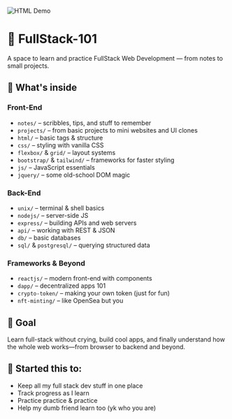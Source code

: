 ![HTML Demo](https://miro.medium.com/v2/resize:fit:1358/1*XhtW5as7bj2r0ocPLGg93g.png)

# 🧵 FullStack-101
A space to learn and practice FullStack Web Development — from notes to small projects.

## 🎨 What's inside

### Front-End
- `notes/` – scribbles, tips, and stuff to remember
- `projects/` – from basic projects to mini websites and UI clones
- `html/` – basic tags & structure
- `css/` – styling with vanilla CSS
- `flexbox/` & `grid/` – layout systems
- `bootstrap/` & `tailwind/` – frameworks for faster styling
- `js/` – JavaScript essentials
- `jquery/` – some old-school DOM magic

###  Back-End
- `unix/` – terminal & shell basics
- `nodejs/` – server-side JS
- `express/` – building APIs and web servers
- `api/` – working with REST & JSON
- `db/` – basic databases
- `sql/` & `postgresql/` – querying structured data

### Frameworks & Beyond
- `reactjs/` – modern front-end with components
- `dapp/` – decentralized apps 101
- `crypto-token/` – making your own token (just for fun)
- `nft-minting/` – like OpenSea but you

## 🍉 Goal
Learn full-stack without crying, build cool apps, and finally understand how the whole web works—from browser to backend and beyond.

## 🦾 Started this to:
- Keep all my full stack dev stuff in one place
- Track progress as I learn
- Practice practice & practice
- Help my dumb friend learn too (yk who you are)  
